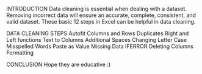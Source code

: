 INTRODUCTION
Data cleaning is essential when dealing with a dataset. 
Removing incorrect data will ensure an accurate, complete, consistent, and valid dataset. 
These basic 12 steps in Excel can be helpful in data cleaning.

DATA CLEANING STEPS
Autofit Columns and Rows
Duplicates
Right and Left functions
Text to Columns
Additional Spaces
Changing Letter Case
Misspelled Words
Paste as Value
Missing Data
IFERROR
Deleting Columns
Formatting

CONCLUSION
Hope they are educative :)
